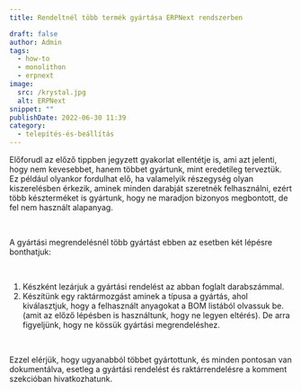 ```yaml
---
title: Rendeltnél több termék gyártása ERPNext rendszerben

draft: false
author: Admin
tags:
  - how-to
  - monolithon
  - erpnext
image:
  src: /krystal.jpg
  alt: ERPNext
snippet: ""
publishDate: 2022-06-30 11:39
category:
  - telepítés-és-beállítás
---
```


<div class="ql-editor read-mode"><p>Előforudl az előző tippben jegyzett gyakorlat ellentétje is, ami azt jelenti, hogy nem kevesebbet, hanem többet gyártunk, mint eredetileg terveztük. Ez például olyankor fordulhat elő, ha valamelyik részegység olyan kiszerelésben érkezik, aminek minden darabját szeretnék felhasználni, ezért több készterméket is gyártunk, hogy ne maradjon bizonyos megbontott, de fel nem használt alapanyag. </p><p><br></p><p>A gyártási megrendelésnél több gyártást ebben az esetben két lépésre bonthatjuk: </p><p><br></p><ol><li data-list="ordered"><span class="ql-ui" contenteditable="false"></span>Készként lezárjuk a gyártási rendelést az abban foglalt darabszámmal. </li><li data-list="ordered"><span class="ql-ui" contenteditable="false"></span>Készítünk egy raktármozgást aminek a típusa a gyártás, ahol kiválasztjuk, hogy a felhasznált anyagokat a BOM listából olvassuk be. (amit az előző lépésben is használtunk, hogy ne legyen eltérés). De arra figyeljünk, hogy ne kössük gyártási megrendeléshez. </li></ol><p><br></p><p>Ezzel elérjük, hogy ugyanabból többet gyártottunk, és minden pontosan van dokumentálva, esetleg a gyártási rendelést és raktárrendelésre a komment szekcióban hivatkozhatunk. </p></div>
